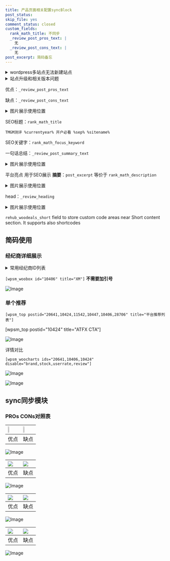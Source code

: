 ```yaml
---
title: 产品页面相关配置syncBlock
post_status: 
skip_file: yes
comment_status: closed
custom_fields:
  rank_math_title: 不同步
  _review_post_pros_text: |
    无
  _review_post_cons_text: |
    无
post_excerpt: 简码备忘
---
```

<details><summary>wordpress多站点无法新建站点</summary>

<li>和报错需要清理cookies一样的原因</li>
<li>wp-config.php里面<code>define( 'SUBDOMAIN_INSTALL', false );//子域名安装</code></li>
<li>新建子站点是用<code>define( 'SUBDOMAIN_INSTALL', true);//子域名安装</code> 完成以后，改成<code>false</code></li>
</details>

<details><summary>站点升级和相关版本问题</summary>

<p>wordpress：5.9.9
woocommerce：7.5.1
出现问题的地方：主题选项里面>><strong>Product layout >>compact style</strong></p>
<p>如何出现没有用过的字段 导致无法保存。先导出配置 然后进行修改，后面再次恢复即可。</p>
<p>出现部分字段无法显示时，需要返回默认布局后，对产品进行保存就好了。</p>
<p></p>
</details>

优点：`_review_post_pros_text`

缺点：`_review_post_cons_text`

<details><summary>图片展示使用位置</summary>

<img src="https://prod-files-secure.s3.us-west-2.amazonaws.com/39ed1227-6d7d-4570-be36-9ccd4a2c4241/f51d3d83-55d4-4bdf-9604-f37ec77ab556/Untitled.png?X-Amz-Algorithm=AWS4-HMAC-SHA256&X-Amz-Content-Sha256=UNSIGNED-PAYLOAD&X-Amz-Credential=ASIAZI2LB4665PZAFLPT%2F20251020%2Fus-west-2%2Fs3%2Faws4_request&X-Amz-Date=20251020T165517Z&X-Amz-Expires=3600&X-Amz-Security-Token=IQoJb3JpZ2luX2VjEEgaCXVzLXdlc3QtMiJIMEYCIQC6sVYykdaTji43sLdqGSLOJNQ0e%2Fl6W%2FKmfHm9CtGP8wIhAJuKDQ6Liwn%2BhUevzXOEK3%2BIA3cgUBr0IGUcq%2BseeYxhKogECPH%2F%2F%2F%2F%2F%2F%2F%2F%2F%2FwEQABoMNjM3NDIzMTgzODA1Igxb3zAGfRfD7VKksRwq3AMe17p623YjHKmAEbt%2BOrl6gNwHbhywkoGjkbGVPtQKBx0%2F1BJzgbL1vBX3RF8hC3mh4rxNvyLuER1KRHjpRV87l0l5z6U8tVIFFTaDrrCruFf0XyaiKfgdhPwTXu2K2w62fo5ypsS5mTElmcqF%2F0oFYRMxAiLwoV%2BQUHvvfgFHDTU%2F8A4gfwvi6CACVnqAf5XMYDS%2FFz9kjqM2DTyNxrMM7zcc5apCXqoGW%2FvCUY%2B4reNtdWJHpe2CjuhNU2Y74NK27VUGomvNxrzKc964IhDUiargbAzSxH5l7NOtkeRP0xN2pUBRl2rvz82JiEgO2Snjmhf4kojajudOatTclttoNs%2F2ogMRitgt%2FvXmXL02B3hXTa6usgGzY%2BZYC3WMMF8VLF7L22QOjJNXeq%2B9twLDNYy3u3zu2pBTxP99Xb2e8mHXAuQ36KvVwySu1eKcCY2ArnccrOBqS%2BO5BT3WCaZoZCibXV1Db5DTr9qo9cSh%2Fezjd7FlqZVUpIkC1su%2BnGLHESCsqy2s0UHWUumm3cq3l3qoKzfkmnjXYJ6nJWhbQOT5V4xzikCKqSQiDu16feCGqh9yRBb06X58XQO7li0fWDmNWBGcmUET7wYorm2wcLYWKcGU1%2Bza7Sn9JTCkttnHBjqkARGqA%2B3lQROS9kcwP%2Fni%2B3AMLT6XOmypeApiYCqecm0y4KKW%2BJGEdP4vqP3fo85ZlZnt6b0jSptZpEpruaGSs6IKxhc0YxKTPUvDfuQYhaISu7UYuf38U%2F9UDUokix3T4uUgGLSuwblHNQpwNathJgc1yosTuS0JMCANnH%2B%2F2K10J2GRhe4kkd5hNYqqU3kqvXADkQ%2F2EvDm3V0YR4aWpzIs7gCc&X-Amz-Signature=175c795bcee1f269710a3728384d3b8e33dab9f58db6d573a943d2f5d88e1685&X-Amz-SignedHeaders=host&x-amz-checksum-mode=ENABLED&x-id=GetObject" alt="Image">
</details>

SEO标题：`rank_math_title`

`TMGM测评 %currentyear% 开户必看 %sep% %sitename%`

SEO关键字：`rank_math_focus_keyword`

一句话总结：`_review_post_summary_text`

<details><summary>图片展示使用位置</summary>

<img src="https://prod-files-secure.s3.us-west-2.amazonaws.com/39ed1227-6d7d-4570-be36-9ccd4a2c4241/4b96a922-296c-4f4e-8630-d1c870cbce01/Untitled.png?X-Amz-Algorithm=AWS4-HMAC-SHA256&X-Amz-Content-Sha256=UNSIGNED-PAYLOAD&X-Amz-Credential=ASIAZI2LB466WE7X2SLV%2F20251020%2Fus-west-2%2Fs3%2Faws4_request&X-Amz-Date=20251020T165517Z&X-Amz-Expires=3600&X-Amz-Security-Token=IQoJb3JpZ2luX2VjEEgaCXVzLXdlc3QtMiJHMEUCIEDqLY%2FLXCqgEq083qcLFwGzY5%2F%2BmodR76zwD3CZ24keAiEAyAiNt6TJHJsF290NRY0cEuvGMsadv8lMdnVU6ebEPZcqiAQI8f%2F%2F%2F%2F%2F%2F%2F%2F%2F%2FARAAGgw2Mzc0MjMxODM4MDUiDDP%2Fck3xl40OrV8IxyrcA%2Bk6i3jZCnZ9ZBTiQXAtsC09NCuOvfB6vS9rvvyKHZKmDo2dXwoEJMUf6FM1Juv%2BCGPsGgjCKOxAQ6gQt0RSJt5PeTTC%2FvOrVYeupeDmpcvMddIyzaO9QMQJYk1cyLh4hFGu1YDX8wHw5zuhh2fmucINAQ5WGITkG8TvI3xUv767G6hBHGuEMXSaAulQJzx8Fqxb3MrkBR3ULTWCv8GnHero0N3vNxdGpqnIrrnf%2BzpbBougAKzEANq2gr5%2FW6lIyjr9VcdKdywofqJpX23pVGBFW%2BCjJBzL2aQWRQWj2yC7J0TNx8ktWrtIDuUHuyqa8we%2BOUHph77BnUDwyZ3QnQEl8pte%2FS1kJMZaPZ%2BUXWc2xNfoZuOwjOltC4etOVKphem9RTtfXT%2Fy7r7lMW0dq9OgwZCMZhMGi6f2WFEYqPBLv9o1WJTOKj7x3xEw1lhDTKy53poz84Xus601BKCZiu%2Fd1TeNqp6L175md2Xp4NDQAVlEVTQ4rYc7j%2FdicOj7ZnhNNzQbd25a5Mu7B9uyDcAtB0HI9MuWtxm0Bg0hdB20rjfYRObk0nLzTocstyvHByySWqQMDjB1PKS9OHKrqll1TEj%2FSzrL%2B9ShDZIoty%2FrcPIumoEEdJGOF3vZMJO32ccGOqUBgxOXgJCIYe8em4BVjhLtmKcEBqivjyNadgNAHYSSLiuZeXtBeKJUfin3YBZ2uo53rGQXJGBJa8reUBa6xgh0MlRVhYzmUmZ70IMGtFwOQBJFOptE3SeeBuQmU67QaMtzeUWtdKWYsbcqM7VHJwfQyeUdkVioB213hzxVTamCtOwkE3bL5B23ouoXqASNQOMzQjXP%2FnQH9FcyxRMICH0oQbEh54sj&X-Amz-Signature=4f91d234ae5500a082bc731502e8d71b66dd1485c8a1ad2d352e6fdc367fd82e&X-Amz-SignedHeaders=host&x-amz-checksum-mode=ENABLED&x-id=GetObject" alt="Image">
</details>

平台亮点 用于SEO展示 **摘要**：`post_excerpt`  等价于 `rank_math_description`

<details><summary>图片展示使用位置</summary>

<img src="https://prod-files-secure.s3.us-west-2.amazonaws.com/39ed1227-6d7d-4570-be36-9ccd4a2c4241/1ee11f63-b60a-4dfe-a7a7-d58ff23b5d88/Untitled.png?X-Amz-Algorithm=AWS4-HMAC-SHA256&X-Amz-Content-Sha256=UNSIGNED-PAYLOAD&X-Amz-Credential=ASIAZI2LB466ZJ635CXZ%2F20251020%2Fus-west-2%2Fs3%2Faws4_request&X-Amz-Date=20251020T165518Z&X-Amz-Expires=3600&X-Amz-Security-Token=IQoJb3JpZ2luX2VjEEgaCXVzLXdlc3QtMiJHMEUCIQD6cW9lw0p3%2FbfJrZ4sB8dWeZEj4mzikmBPeipLRXKH0AIgbi0AzCtmEzDR0cHtU%2BlqOGlO%2FvOIzu3hP9V5MF%2FZQUkqiAQI8f%2F%2F%2F%2F%2F%2F%2F%2F%2F%2FARAAGgw2Mzc0MjMxODM4MDUiDFm6ZKw7tO3nlh71MircA7P9UMWo3EWlOvyCptClYtYuDPXFFytc5m7Ui5yKv%2FVE8Cv4sUIgl0zTIMD6hEY7skzPvjnLTJUKv7JljvE0E6Gb6ZdYe9DanG%2F57MZYUeIqkLi4OerBjOLQEhEq3dL4t%2FKIeF7URgtC%2FBHsoB%2By1W6f6KCz8IdnrnXHNOa6sQpUj1gDNPfn1xOE1pGjlARJBMqxuYUMkI8fWQ3V38Bm9IhQE%2FUjFu6wB7kPkhE0uH6VscQiWMOtRyn%2BRAv2bGVnV3PsYQ%2Fo356XI12Knn%2BN0mK4%2BccNx7pHf7UBqs%2FaM4PO0nxVYSHuJGvcV%2F6zbnBm0P8zox12%2FfuCVW6kDdJPKuOXHdCXKGgLChqq%2BOEbQjjJdJJuJGy%2BbQ%2BfAKx2xJvRkE2F51nDUHFqpSKctyHMrTA5GNEJJmjdIcB52Xwga9Jq6ewahSeLzebrRcS9KuAiBLhDXscE5QpIAgIklgqP8AuCKrHIjqgchp3NT8cIlttVeIyF%2BntzDaEJwmwsaZeW9dQ%2Bgm1XdfSq%2BT5jf6c%2F1dtu3am%2B6L0ow8UL4SSO9bHoZloWAU8wXjR1HIze36qRHFj3JlCeFLfBbrujX0YuOZZlxnX%2FO7GkAMwko3hTaYgxX1%2ByXqd%2B8onirlJzMNO22ccGOqUBmpFihsUx9%2Fvxw9EtZmJ5mkwlCKj2GE2wuaHNXjaHzOWUtXJui%2BiDgTm6%2FBPDj37uaOJ67pYMTB16mZunSMjE%2F2nluaoHfUtHYzeUuBadOyeNtVZzHmaP10wOxLk4ccu245DT2ZXixiTLW5abpc6l9k7%2Fc5AbFqnQLJnNlzCi9NnOGgZU5elqBtgfUuXI7Sz1xH2SjIW9Y21oep4NzAn%2FTq3xovpD&X-Amz-Signature=74288bd3b9b81d894e21ad593efe03022194b850c8e1965915609a05a8ecafa2&X-Amz-SignedHeaders=host&x-amz-checksum-mode=ENABLED&x-id=GetObject" alt="Image">
<img src="https://prod-files-secure.s3.us-west-2.amazonaws.com/39ed1227-6d7d-4570-be36-9ccd4a2c4241/ad4118b5-78d8-4fbe-801e-3b29b5d99c01/Untitled.png?X-Amz-Algorithm=AWS4-HMAC-SHA256&X-Amz-Content-Sha256=UNSIGNED-PAYLOAD&X-Amz-Credential=ASIAZI2LB466ZJ635CXZ%2F20251020%2Fus-west-2%2Fs3%2Faws4_request&X-Amz-Date=20251020T165518Z&X-Amz-Expires=3600&X-Amz-Security-Token=IQoJb3JpZ2luX2VjEEgaCXVzLXdlc3QtMiJHMEUCIQD6cW9lw0p3%2FbfJrZ4sB8dWeZEj4mzikmBPeipLRXKH0AIgbi0AzCtmEzDR0cHtU%2BlqOGlO%2FvOIzu3hP9V5MF%2FZQUkqiAQI8f%2F%2F%2F%2F%2F%2F%2F%2F%2F%2FARAAGgw2Mzc0MjMxODM4MDUiDFm6ZKw7tO3nlh71MircA7P9UMWo3EWlOvyCptClYtYuDPXFFytc5m7Ui5yKv%2FVE8Cv4sUIgl0zTIMD6hEY7skzPvjnLTJUKv7JljvE0E6Gb6ZdYe9DanG%2F57MZYUeIqkLi4OerBjOLQEhEq3dL4t%2FKIeF7URgtC%2FBHsoB%2By1W6f6KCz8IdnrnXHNOa6sQpUj1gDNPfn1xOE1pGjlARJBMqxuYUMkI8fWQ3V38Bm9IhQE%2FUjFu6wB7kPkhE0uH6VscQiWMOtRyn%2BRAv2bGVnV3PsYQ%2Fo356XI12Knn%2BN0mK4%2BccNx7pHf7UBqs%2FaM4PO0nxVYSHuJGvcV%2F6zbnBm0P8zox12%2FfuCVW6kDdJPKuOXHdCXKGgLChqq%2BOEbQjjJdJJuJGy%2BbQ%2BfAKx2xJvRkE2F51nDUHFqpSKctyHMrTA5GNEJJmjdIcB52Xwga9Jq6ewahSeLzebrRcS9KuAiBLhDXscE5QpIAgIklgqP8AuCKrHIjqgchp3NT8cIlttVeIyF%2BntzDaEJwmwsaZeW9dQ%2Bgm1XdfSq%2BT5jf6c%2F1dtu3am%2B6L0ow8UL4SSO9bHoZloWAU8wXjR1HIze36qRHFj3JlCeFLfBbrujX0YuOZZlxnX%2FO7GkAMwko3hTaYgxX1%2ByXqd%2B8onirlJzMNO22ccGOqUBmpFihsUx9%2Fvxw9EtZmJ5mkwlCKj2GE2wuaHNXjaHzOWUtXJui%2BiDgTm6%2FBPDj37uaOJ67pYMTB16mZunSMjE%2F2nluaoHfUtHYzeUuBadOyeNtVZzHmaP10wOxLk4ccu245DT2ZXixiTLW5abpc6l9k7%2Fc5AbFqnQLJnNlzCi9NnOGgZU5elqBtgfUuXI7Sz1xH2SjIW9Y21oep4NzAn%2FTq3xovpD&X-Amz-Signature=0664a3c5780d4424720f445b80a5e99f5760bfc0d708ef98b14b58caba65c691&X-Amz-SignedHeaders=host&x-amz-checksum-mode=ENABLED&x-id=GetObject" alt="Image">
<img src="https://prod-files-secure.s3.us-west-2.amazonaws.com/39ed1227-6d7d-4570-be36-9ccd4a2c4241/a38cf7c9-a79c-4b64-9e94-13589fe0758b/Untitled.png?X-Amz-Algorithm=AWS4-HMAC-SHA256&X-Amz-Content-Sha256=UNSIGNED-PAYLOAD&X-Amz-Credential=ASIAZI2LB466ZJ635CXZ%2F20251020%2Fus-west-2%2Fs3%2Faws4_request&X-Amz-Date=20251020T165518Z&X-Amz-Expires=3600&X-Amz-Security-Token=IQoJb3JpZ2luX2VjEEgaCXVzLXdlc3QtMiJHMEUCIQD6cW9lw0p3%2FbfJrZ4sB8dWeZEj4mzikmBPeipLRXKH0AIgbi0AzCtmEzDR0cHtU%2BlqOGlO%2FvOIzu3hP9V5MF%2FZQUkqiAQI8f%2F%2F%2F%2F%2F%2F%2F%2F%2F%2FARAAGgw2Mzc0MjMxODM4MDUiDFm6ZKw7tO3nlh71MircA7P9UMWo3EWlOvyCptClYtYuDPXFFytc5m7Ui5yKv%2FVE8Cv4sUIgl0zTIMD6hEY7skzPvjnLTJUKv7JljvE0E6Gb6ZdYe9DanG%2F57MZYUeIqkLi4OerBjOLQEhEq3dL4t%2FKIeF7URgtC%2FBHsoB%2By1W6f6KCz8IdnrnXHNOa6sQpUj1gDNPfn1xOE1pGjlARJBMqxuYUMkI8fWQ3V38Bm9IhQE%2FUjFu6wB7kPkhE0uH6VscQiWMOtRyn%2BRAv2bGVnV3PsYQ%2Fo356XI12Knn%2BN0mK4%2BccNx7pHf7UBqs%2FaM4PO0nxVYSHuJGvcV%2F6zbnBm0P8zox12%2FfuCVW6kDdJPKuOXHdCXKGgLChqq%2BOEbQjjJdJJuJGy%2BbQ%2BfAKx2xJvRkE2F51nDUHFqpSKctyHMrTA5GNEJJmjdIcB52Xwga9Jq6ewahSeLzebrRcS9KuAiBLhDXscE5QpIAgIklgqP8AuCKrHIjqgchp3NT8cIlttVeIyF%2BntzDaEJwmwsaZeW9dQ%2Bgm1XdfSq%2BT5jf6c%2F1dtu3am%2B6L0ow8UL4SSO9bHoZloWAU8wXjR1HIze36qRHFj3JlCeFLfBbrujX0YuOZZlxnX%2FO7GkAMwko3hTaYgxX1%2ByXqd%2B8onirlJzMNO22ccGOqUBmpFihsUx9%2Fvxw9EtZmJ5mkwlCKj2GE2wuaHNXjaHzOWUtXJui%2BiDgTm6%2FBPDj37uaOJ67pYMTB16mZunSMjE%2F2nluaoHfUtHYzeUuBadOyeNtVZzHmaP10wOxLk4ccu245DT2ZXixiTLW5abpc6l9k7%2Fc5AbFqnQLJnNlzCi9NnOGgZU5elqBtgfUuXI7Sz1xH2SjIW9Y21oep4NzAn%2FTq3xovpD&X-Amz-Signature=72420cf1bca332f32944af36c50ee7be730d9fd371d6d80270a8523f42bee188&X-Amz-SignedHeaders=host&x-amz-checksum-mode=ENABLED&x-id=GetObject" alt="Image">
<img src="https://prod-files-secure.s3.us-west-2.amazonaws.com/39ed1227-6d7d-4570-be36-9ccd4a2c4241/7da6fc1e-d2ac-42ae-8c75-cb5749aa18f6/Untitled.png?X-Amz-Algorithm=AWS4-HMAC-SHA256&X-Amz-Content-Sha256=UNSIGNED-PAYLOAD&X-Amz-Credential=ASIAZI2LB466ZJ635CXZ%2F20251020%2Fus-west-2%2Fs3%2Faws4_request&X-Amz-Date=20251020T165518Z&X-Amz-Expires=3600&X-Amz-Security-Token=IQoJb3JpZ2luX2VjEEgaCXVzLXdlc3QtMiJHMEUCIQD6cW9lw0p3%2FbfJrZ4sB8dWeZEj4mzikmBPeipLRXKH0AIgbi0AzCtmEzDR0cHtU%2BlqOGlO%2FvOIzu3hP9V5MF%2FZQUkqiAQI8f%2F%2F%2F%2F%2F%2F%2F%2F%2F%2FARAAGgw2Mzc0MjMxODM4MDUiDFm6ZKw7tO3nlh71MircA7P9UMWo3EWlOvyCptClYtYuDPXFFytc5m7Ui5yKv%2FVE8Cv4sUIgl0zTIMD6hEY7skzPvjnLTJUKv7JljvE0E6Gb6ZdYe9DanG%2F57MZYUeIqkLi4OerBjOLQEhEq3dL4t%2FKIeF7URgtC%2FBHsoB%2By1W6f6KCz8IdnrnXHNOa6sQpUj1gDNPfn1xOE1pGjlARJBMqxuYUMkI8fWQ3V38Bm9IhQE%2FUjFu6wB7kPkhE0uH6VscQiWMOtRyn%2BRAv2bGVnV3PsYQ%2Fo356XI12Knn%2BN0mK4%2BccNx7pHf7UBqs%2FaM4PO0nxVYSHuJGvcV%2F6zbnBm0P8zox12%2FfuCVW6kDdJPKuOXHdCXKGgLChqq%2BOEbQjjJdJJuJGy%2BbQ%2BfAKx2xJvRkE2F51nDUHFqpSKctyHMrTA5GNEJJmjdIcB52Xwga9Jq6ewahSeLzebrRcS9KuAiBLhDXscE5QpIAgIklgqP8AuCKrHIjqgchp3NT8cIlttVeIyF%2BntzDaEJwmwsaZeW9dQ%2Bgm1XdfSq%2BT5jf6c%2F1dtu3am%2B6L0ow8UL4SSO9bHoZloWAU8wXjR1HIze36qRHFj3JlCeFLfBbrujX0YuOZZlxnX%2FO7GkAMwko3hTaYgxX1%2ByXqd%2B8onirlJzMNO22ccGOqUBmpFihsUx9%2Fvxw9EtZmJ5mkwlCKj2GE2wuaHNXjaHzOWUtXJui%2BiDgTm6%2FBPDj37uaOJ67pYMTB16mZunSMjE%2F2nluaoHfUtHYzeUuBadOyeNtVZzHmaP10wOxLk4ccu245DT2ZXixiTLW5abpc6l9k7%2Fc5AbFqnQLJnNlzCi9NnOGgZU5elqBtgfUuXI7Sz1xH2SjIW9Y21oep4NzAn%2FTq3xovpD&X-Amz-Signature=46543dd76e7325b83fa76d071ff540e371c71ca6b75be68826d23fe4b6337ccb&X-Amz-SignedHeaders=host&x-amz-checksum-mode=ENABLED&x-id=GetObject" alt="Image">
<img src="https://prod-files-secure.s3.us-west-2.amazonaws.com/39ed1227-6d7d-4570-be36-9ccd4a2c4241/7e97f40a-eaee-47f5-b2f9-475f96808fa7/Untitled.png?X-Amz-Algorithm=AWS4-HMAC-SHA256&X-Amz-Content-Sha256=UNSIGNED-PAYLOAD&X-Amz-Credential=ASIAZI2LB466ZJ635CXZ%2F20251020%2Fus-west-2%2Fs3%2Faws4_request&X-Amz-Date=20251020T165518Z&X-Amz-Expires=3600&X-Amz-Security-Token=IQoJb3JpZ2luX2VjEEgaCXVzLXdlc3QtMiJHMEUCIQD6cW9lw0p3%2FbfJrZ4sB8dWeZEj4mzikmBPeipLRXKH0AIgbi0AzCtmEzDR0cHtU%2BlqOGlO%2FvOIzu3hP9V5MF%2FZQUkqiAQI8f%2F%2F%2F%2F%2F%2F%2F%2F%2F%2FARAAGgw2Mzc0MjMxODM4MDUiDFm6ZKw7tO3nlh71MircA7P9UMWo3EWlOvyCptClYtYuDPXFFytc5m7Ui5yKv%2FVE8Cv4sUIgl0zTIMD6hEY7skzPvjnLTJUKv7JljvE0E6Gb6ZdYe9DanG%2F57MZYUeIqkLi4OerBjOLQEhEq3dL4t%2FKIeF7URgtC%2FBHsoB%2By1W6f6KCz8IdnrnXHNOa6sQpUj1gDNPfn1xOE1pGjlARJBMqxuYUMkI8fWQ3V38Bm9IhQE%2FUjFu6wB7kPkhE0uH6VscQiWMOtRyn%2BRAv2bGVnV3PsYQ%2Fo356XI12Knn%2BN0mK4%2BccNx7pHf7UBqs%2FaM4PO0nxVYSHuJGvcV%2F6zbnBm0P8zox12%2FfuCVW6kDdJPKuOXHdCXKGgLChqq%2BOEbQjjJdJJuJGy%2BbQ%2BfAKx2xJvRkE2F51nDUHFqpSKctyHMrTA5GNEJJmjdIcB52Xwga9Jq6ewahSeLzebrRcS9KuAiBLhDXscE5QpIAgIklgqP8AuCKrHIjqgchp3NT8cIlttVeIyF%2BntzDaEJwmwsaZeW9dQ%2Bgm1XdfSq%2BT5jf6c%2F1dtu3am%2B6L0ow8UL4SSO9bHoZloWAU8wXjR1HIze36qRHFj3JlCeFLfBbrujX0YuOZZlxnX%2FO7GkAMwko3hTaYgxX1%2ByXqd%2B8onirlJzMNO22ccGOqUBmpFihsUx9%2Fvxw9EtZmJ5mkwlCKj2GE2wuaHNXjaHzOWUtXJui%2BiDgTm6%2FBPDj37uaOJ67pYMTB16mZunSMjE%2F2nluaoHfUtHYzeUuBadOyeNtVZzHmaP10wOxLk4ccu245DT2ZXixiTLW5abpc6l9k7%2Fc5AbFqnQLJnNlzCi9NnOGgZU5elqBtgfUuXI7Sz1xH2SjIW9Y21oep4NzAn%2FTq3xovpD&X-Amz-Signature=711334112b0485d6460d558fb88029dcdeb7140cc41937caa604d77fdc59b01c&X-Amz-SignedHeaders=host&x-amz-checksum-mode=ENABLED&x-id=GetObject" alt="Image">
</details>

head：`_review_heading`

<details><summary>图片展示使用位置</summary>

<img src="https://prod-files-secure.s3.us-west-2.amazonaws.com/39ed1227-6d7d-4570-be36-9ccd4a2c4241/3a4650ad-9887-415c-889a-edd51fa54f27/Untitled.png?X-Amz-Algorithm=AWS4-HMAC-SHA256&X-Amz-Content-Sha256=UNSIGNED-PAYLOAD&X-Amz-Credential=ASIAZI2LB466VIDCMQOQ%2F20251020%2Fus-west-2%2Fs3%2Faws4_request&X-Amz-Date=20251020T165518Z&X-Amz-Expires=3600&X-Amz-Security-Token=IQoJb3JpZ2luX2VjEEgaCXVzLXdlc3QtMiJHMEUCIQCgeIgcWLWx2gOkUWf7dw3DIb67w8yqffChniUq2Qsx6gIgEb6fzoT4EGrd2pxKKaoWPOuURu%2FqQLBzZaNk08%2BATo0qiAQI8f%2F%2F%2F%2F%2F%2F%2F%2F%2F%2FARAAGgw2Mzc0MjMxODM4MDUiDBPg63sxgj0WtKd2UyrcA9N8VtRRyw6%2B5F94deC8LD2StiWpHobsyEvwhZ6f59cDuHNmxyo9jyWls0XIorctL%2Fiwm1PrWA3VbCFXC9Z5YS96cAyecjQfsPiq5KuK7Bv7GxqHn4Rq2gwF%2BpnT7yMpBcqDI2%2BU2aD6aWV7GZL3GrkJXOv1hLdW4Z8Qs4s7dnwnVcFu2Sl6UaSmGAXmrthUvYbuLzNjdxIRUi2JbQf2aGS4PFmG1UkaexFCFX7sQjXcDOL%2Fc5Cv7wdffQ1%2FcQto0JCaj%2FyWpW%2BWV3zCsxmQfSj8Du5r6gqet5OHJx2MyLjariBXoUHsprTPDs535R%2B%2B8cqAs9fbWhFZugd%2B8WBjKZ%2FSUV6svm65XRH%2Bf5QQ%2BEpYBTJ8Z1aAQs%2B96kEKrKfvnOIOBUNs9%2FKkSj6AZHN9Sppc%2BynCSouWbyoxVrg2%2BsdrqjBRoZwV33N15RbZp5hKagO%2Bd5HeRHWugeHI7Ygpm4uoAgO37iVBT4pkl%2F6REU%2FOp9UM%2BR%2Fi0v9L3e%2FCMNLfNkJmBnGx6WKx7jyFccnQ%2FtouuS918ZKFqCeifdSYs4VYLTnP4tS4ShuIoSXerp9RXnIiGVGveUpqIwc%2BKE5muleoyyPxcdai51k7BoPp11jbSdPQO5mJSYSH4RA9ML622ccGOqUBh3hJZat9sn6XhDdefm93YRqoGsVH18LVNuHy7XKg3VMsecDesmDrzlggo3OwbUhj8793tCIBKxNgg0DoyB%2Fexymr9v9KUsGEL677VXKiw0RK8Fd%2B6qWuMH9WCPxIwKUA6KA9tdRwFO2IkJnSGyn74lZoTFy3xfroqmEt7ldD1DzhYqsh9tRrQapM8QlVU7ew%2BAKnddoTAbaQoNXsK%2BlR1Kebozfp&X-Amz-Signature=e9baa9ef3e33e8e5975c14b759096edfdc472f22cd392faca54bc5658074c4a7&X-Amz-SignedHeaders=host&x-amz-checksum-mode=ENABLED&x-id=GetObject" alt="Image">
</details>

`rehub_woodeals_short`	field to store custom code areas near Short content section. It supports also shortcodes



## 简码使用

### 经纪商详细展示

<details><summary>常用经纪商ID列表</summary>

<pre><code class="php">嘉盛 ===> 20641  [wpsm_woobox id="20641" title="嘉盛"]
易信easymarkets ===> 11542  [wpsm_woobox id="11542" title="易信easymarkets"]
ATFX外汇 ===> 10424  [wpsm_woobox id="10424" title="ATFX"]
XM ===> 10406  [wpsm_woobox id="10406" title="XM"]
TMGM ===> 29622  [wpsm_woobox id="29622" title="TMGM"]
HYCM ===> 10447  [wpsm_woobox id="10447" title="HYCM"]
fpmarkets澳福外汇 ===> 20639  [wpsm_woobox id="20639" title="fpmarkets澳福外汇"]</code></pre>
</details>

`[wpsm_woobox id="10406" title="XM"]` **不需要加引号**

![Image](https://prod-files-secure.s3.us-west-2.amazonaws.com/39ed1227-6d7d-4570-be36-9ccd4a2c4241/4f898f9d-0fa7-4e43-acd3-ac6bc7be575a/Untitled.png?X-Amz-Algorithm=AWS4-HMAC-SHA256&X-Amz-Content-Sha256=UNSIGNED-PAYLOAD&X-Amz-Credential=ASIAZI2LB466T47MAHVC%2F20251020%2Fus-west-2%2Fs3%2Faws4_request&X-Amz-Date=20251020T165515Z&X-Amz-Expires=3600&X-Amz-Security-Token=IQoJb3JpZ2luX2VjEEgaCXVzLXdlc3QtMiJIMEYCIQCoCxQUfbwanhE%2BS1rjH4e0B35aJDy7a9B4O3dG0N5IZgIhAOe5LALtJxQglO0YK3glMKxMddXfdZccaOIzz9%2F1GiskKogECPH%2F%2F%2F%2F%2F%2F%2F%2F%2F%2FwEQABoMNjM3NDIzMTgzODA1IgwH80E%2BpCbSaNsiuTkq3AMXmOy0rxRRnZPJWKg2BmUmUCN9PymA7PaHVZMD5tadY1sT3c8Ukmsh1jnGj3lihMqq%2BR1uEmL7WpmHJIgXCN2mrFPIjy9aiGM1IBFwhdx3VemqTZyWzA7iWBxk8mvWZ143sGXlUhXBb7sM73%2FPh8t85vpQm%2BEtYYVAeTgfjbgVr%2FdKWj1nivS27%2BjXaZL4lrizbp25rtHla8KroacmdkgTFwL24VSPqoI6WpoDXmMyQHWcDtv9WFbEPb8I8%2BCkWhWQycZYVJmx08q6saE8pLk%2Bv%2FlrPsE7sXKTfQovIBzNNeMNNbL5K76roWDQAs8p%2Fq6JmLM7dsMvzjiqYDuXxauCiT60Uve6oacRac7qA0n3WCmKSQn3h9SSndvjcUfqk6hqYunv0exO24yO1OaqvL4cw9%2BFG%2BqoFrNgRQzOT6B8laM6LZf0gyXk0Y0Ofjh1hYwlnFVzB%2F3H7HPkAbOU7arkLsOXjM3k8tJ7V3sf2qBCiXkY5Xam0zy4oueCu1FTWHf%2FG62eMKkl%2F42TzgOadydIqZntgiQ3eJt%2BmcmjRyC%2BGOoureBToOxuMTV6Ebec73ObS7OnqJM%2BldhzJxpvfnM2MoSqc5q8YQvRsbfJBTXzgiOu7aJonymYLVoCYTCat9nHBjqkAXC1zzrqphO2TcskY7%2FVACTwINIEGdpwwzK3B4WxQXtuUzKKq7LfpUhIaF5hzAm0aD6IeDq1Jo2dzxDVKZMiWS1V2%2BNunXa8a%2Fm1euUYjfiDcntrUpyadAnOOZe%2FwriJyX4Yn8NPc7eR0Motf8jyIKgnd7qI8WRNxtOdEwbCLBeOEp8%2Fjydu%2Bll2vtNh6TLKsAPKT8OhLamcGTyQOyb1C2alhgBd&X-Amz-Signature=5da78f8b78f3e1a154d8c13075e520e0689cc11a442092d920bfa11ed4762019&X-Amz-SignedHeaders=host&x-amz-checksum-mode=ENABLED&x-id=GetObject)

### 单个推荐
`[wpsm_top postid="20641,10424,11542,10447,10406,28706" title="平台推荐列表"]`

[wpsm_top postid="10424" title="ATFX CTA"]

![Image](https://prod-files-secure.s3.us-west-2.amazonaws.com/39ed1227-6d7d-4570-be36-9ccd4a2c4241/5ac620dc-51a8-48b6-b55d-91f47299193c/Untitled.png?X-Amz-Algorithm=AWS4-HMAC-SHA256&X-Amz-Content-Sha256=UNSIGNED-PAYLOAD&X-Amz-Credential=ASIAZI2LB466T47MAHVC%2F20251020%2Fus-west-2%2Fs3%2Faws4_request&X-Amz-Date=20251020T165515Z&X-Amz-Expires=3600&X-Amz-Security-Token=IQoJb3JpZ2luX2VjEEgaCXVzLXdlc3QtMiJIMEYCIQCoCxQUfbwanhE%2BS1rjH4e0B35aJDy7a9B4O3dG0N5IZgIhAOe5LALtJxQglO0YK3glMKxMddXfdZccaOIzz9%2F1GiskKogECPH%2F%2F%2F%2F%2F%2F%2F%2F%2F%2FwEQABoMNjM3NDIzMTgzODA1IgwH80E%2BpCbSaNsiuTkq3AMXmOy0rxRRnZPJWKg2BmUmUCN9PymA7PaHVZMD5tadY1sT3c8Ukmsh1jnGj3lihMqq%2BR1uEmL7WpmHJIgXCN2mrFPIjy9aiGM1IBFwhdx3VemqTZyWzA7iWBxk8mvWZ143sGXlUhXBb7sM73%2FPh8t85vpQm%2BEtYYVAeTgfjbgVr%2FdKWj1nivS27%2BjXaZL4lrizbp25rtHla8KroacmdkgTFwL24VSPqoI6WpoDXmMyQHWcDtv9WFbEPb8I8%2BCkWhWQycZYVJmx08q6saE8pLk%2Bv%2FlrPsE7sXKTfQovIBzNNeMNNbL5K76roWDQAs8p%2Fq6JmLM7dsMvzjiqYDuXxauCiT60Uve6oacRac7qA0n3WCmKSQn3h9SSndvjcUfqk6hqYunv0exO24yO1OaqvL4cw9%2BFG%2BqoFrNgRQzOT6B8laM6LZf0gyXk0Y0Ofjh1hYwlnFVzB%2F3H7HPkAbOU7arkLsOXjM3k8tJ7V3sf2qBCiXkY5Xam0zy4oueCu1FTWHf%2FG62eMKkl%2F42TzgOadydIqZntgiQ3eJt%2BmcmjRyC%2BGOoureBToOxuMTV6Ebec73ObS7OnqJM%2BldhzJxpvfnM2MoSqc5q8YQvRsbfJBTXzgiOu7aJonymYLVoCYTCat9nHBjqkAXC1zzrqphO2TcskY7%2FVACTwINIEGdpwwzK3B4WxQXtuUzKKq7LfpUhIaF5hzAm0aD6IeDq1Jo2dzxDVKZMiWS1V2%2BNunXa8a%2Fm1euUYjfiDcntrUpyadAnOOZe%2FwriJyX4Yn8NPc7eR0Motf8jyIKgnd7qI8WRNxtOdEwbCLBeOEp8%2Fjydu%2Bll2vtNh6TLKsAPKT8OhLamcGTyQOyb1C2alhgBd&X-Amz-Signature=d5c8699e8c2bc16fa38ca2164ceeaa99e96c5e25f865f31663da1b19e2895dce&X-Amz-SignedHeaders=host&x-amz-checksum-mode=ENABLED&x-id=GetObject)

详情对比

`[wpsm_woocharts ids="20641,10406,10424" disable="brand,stock,userrate,review"]`

![Image](https://prod-files-secure.s3.us-west-2.amazonaws.com/39ed1227-6d7d-4570-be36-9ccd4a2c4241/bf3ba45f-b9f3-4295-8aef-b4a495fd25f4/Untitled.png?X-Amz-Algorithm=AWS4-HMAC-SHA256&X-Amz-Content-Sha256=UNSIGNED-PAYLOAD&X-Amz-Credential=ASIAZI2LB466T47MAHVC%2F20251020%2Fus-west-2%2Fs3%2Faws4_request&X-Amz-Date=20251020T165515Z&X-Amz-Expires=3600&X-Amz-Security-Token=IQoJb3JpZ2luX2VjEEgaCXVzLXdlc3QtMiJIMEYCIQCoCxQUfbwanhE%2BS1rjH4e0B35aJDy7a9B4O3dG0N5IZgIhAOe5LALtJxQglO0YK3glMKxMddXfdZccaOIzz9%2F1GiskKogECPH%2F%2F%2F%2F%2F%2F%2F%2F%2F%2FwEQABoMNjM3NDIzMTgzODA1IgwH80E%2BpCbSaNsiuTkq3AMXmOy0rxRRnZPJWKg2BmUmUCN9PymA7PaHVZMD5tadY1sT3c8Ukmsh1jnGj3lihMqq%2BR1uEmL7WpmHJIgXCN2mrFPIjy9aiGM1IBFwhdx3VemqTZyWzA7iWBxk8mvWZ143sGXlUhXBb7sM73%2FPh8t85vpQm%2BEtYYVAeTgfjbgVr%2FdKWj1nivS27%2BjXaZL4lrizbp25rtHla8KroacmdkgTFwL24VSPqoI6WpoDXmMyQHWcDtv9WFbEPb8I8%2BCkWhWQycZYVJmx08q6saE8pLk%2Bv%2FlrPsE7sXKTfQovIBzNNeMNNbL5K76roWDQAs8p%2Fq6JmLM7dsMvzjiqYDuXxauCiT60Uve6oacRac7qA0n3WCmKSQn3h9SSndvjcUfqk6hqYunv0exO24yO1OaqvL4cw9%2BFG%2BqoFrNgRQzOT6B8laM6LZf0gyXk0Y0Ofjh1hYwlnFVzB%2F3H7HPkAbOU7arkLsOXjM3k8tJ7V3sf2qBCiXkY5Xam0zy4oueCu1FTWHf%2FG62eMKkl%2F42TzgOadydIqZntgiQ3eJt%2BmcmjRyC%2BGOoureBToOxuMTV6Ebec73ObS7OnqJM%2BldhzJxpvfnM2MoSqc5q8YQvRsbfJBTXzgiOu7aJonymYLVoCYTCat9nHBjqkAXC1zzrqphO2TcskY7%2FVACTwINIEGdpwwzK3B4WxQXtuUzKKq7LfpUhIaF5hzAm0aD6IeDq1Jo2dzxDVKZMiWS1V2%2BNunXa8a%2Fm1euUYjfiDcntrUpyadAnOOZe%2FwriJyX4Yn8NPc7eR0Motf8jyIKgnd7qI8WRNxtOdEwbCLBeOEp8%2Fjydu%2Bll2vtNh6TLKsAPKT8OhLamcGTyQOyb1C2alhgBd&X-Amz-Signature=1e9daf63db158376c36b51524b59f4fe4d8d253c5e620836beaaf90774f6df87&X-Amz-SignedHeaders=host&x-amz-checksum-mode=ENABLED&x-id=GetObject)

![Image](https://prod-files-secure.s3.us-west-2.amazonaws.com/39ed1227-6d7d-4570-be36-9ccd4a2c4241/30bc56ef-f383-4b48-9768-2ebc9e436ec0/Untitled.png?X-Amz-Algorithm=AWS4-HMAC-SHA256&X-Amz-Content-Sha256=UNSIGNED-PAYLOAD&X-Amz-Credential=ASIAZI2LB466T47MAHVC%2F20251020%2Fus-west-2%2Fs3%2Faws4_request&X-Amz-Date=20251020T165515Z&X-Amz-Expires=3600&X-Amz-Security-Token=IQoJb3JpZ2luX2VjEEgaCXVzLXdlc3QtMiJIMEYCIQCoCxQUfbwanhE%2BS1rjH4e0B35aJDy7a9B4O3dG0N5IZgIhAOe5LALtJxQglO0YK3glMKxMddXfdZccaOIzz9%2F1GiskKogECPH%2F%2F%2F%2F%2F%2F%2F%2F%2F%2FwEQABoMNjM3NDIzMTgzODA1IgwH80E%2BpCbSaNsiuTkq3AMXmOy0rxRRnZPJWKg2BmUmUCN9PymA7PaHVZMD5tadY1sT3c8Ukmsh1jnGj3lihMqq%2BR1uEmL7WpmHJIgXCN2mrFPIjy9aiGM1IBFwhdx3VemqTZyWzA7iWBxk8mvWZ143sGXlUhXBb7sM73%2FPh8t85vpQm%2BEtYYVAeTgfjbgVr%2FdKWj1nivS27%2BjXaZL4lrizbp25rtHla8KroacmdkgTFwL24VSPqoI6WpoDXmMyQHWcDtv9WFbEPb8I8%2BCkWhWQycZYVJmx08q6saE8pLk%2Bv%2FlrPsE7sXKTfQovIBzNNeMNNbL5K76roWDQAs8p%2Fq6JmLM7dsMvzjiqYDuXxauCiT60Uve6oacRac7qA0n3WCmKSQn3h9SSndvjcUfqk6hqYunv0exO24yO1OaqvL4cw9%2BFG%2BqoFrNgRQzOT6B8laM6LZf0gyXk0Y0Ofjh1hYwlnFVzB%2F3H7HPkAbOU7arkLsOXjM3k8tJ7V3sf2qBCiXkY5Xam0zy4oueCu1FTWHf%2FG62eMKkl%2F42TzgOadydIqZntgiQ3eJt%2BmcmjRyC%2BGOoureBToOxuMTV6Ebec73ObS7OnqJM%2BldhzJxpvfnM2MoSqc5q8YQvRsbfJBTXzgiOu7aJonymYLVoCYTCat9nHBjqkAXC1zzrqphO2TcskY7%2FVACTwINIEGdpwwzK3B4WxQXtuUzKKq7LfpUhIaF5hzAm0aD6IeDq1Jo2dzxDVKZMiWS1V2%2BNunXa8a%2Fm1euUYjfiDcntrUpyadAnOOZe%2FwriJyX4Yn8NPc7eR0Motf8jyIKgnd7qI8WRNxtOdEwbCLBeOEp8%2Fjydu%2Bll2vtNh6TLKsAPKT8OhLamcGTyQOyb1C2alhgBd&X-Amz-Signature=0708f05c7b2e7864d297f6306fd618a868443e0810ed3ea1502cacafac943393&X-Amz-SignedHeaders=host&x-amz-checksum-mode=ENABLED&x-id=GetObject)

## sync同步模块

### PROs CONs对照表

| <img src="https://cdn.ifttt.fun/gh/jarlin8/OSS@main/icons/customize/pros.svg" height="auto" width="37.3%"> | <img src="https://cdn.ifttt.fun/gh/jarlin8/OSS@main/icons/customize/cons.svg" height="auto" width="28.8%"> |
| :--- | :--- |
| 优点 | 缺点 |

![Image](https://prod-files-secure.s3.us-west-2.amazonaws.com/39ed1227-6d7d-4570-be36-9ccd4a2c4241/8742b755-dfb5-4004-9a5f-d6e561664bd8/Untitled.png?X-Amz-Algorithm=AWS4-HMAC-SHA256&X-Amz-Content-Sha256=UNSIGNED-PAYLOAD&X-Amz-Credential=ASIAZI2LB466T47MAHVC%2F20251020%2Fus-west-2%2Fs3%2Faws4_request&X-Amz-Date=20251020T165515Z&X-Amz-Expires=3600&X-Amz-Security-Token=IQoJb3JpZ2luX2VjEEgaCXVzLXdlc3QtMiJIMEYCIQCoCxQUfbwanhE%2BS1rjH4e0B35aJDy7a9B4O3dG0N5IZgIhAOe5LALtJxQglO0YK3glMKxMddXfdZccaOIzz9%2F1GiskKogECPH%2F%2F%2F%2F%2F%2F%2F%2F%2F%2FwEQABoMNjM3NDIzMTgzODA1IgwH80E%2BpCbSaNsiuTkq3AMXmOy0rxRRnZPJWKg2BmUmUCN9PymA7PaHVZMD5tadY1sT3c8Ukmsh1jnGj3lihMqq%2BR1uEmL7WpmHJIgXCN2mrFPIjy9aiGM1IBFwhdx3VemqTZyWzA7iWBxk8mvWZ143sGXlUhXBb7sM73%2FPh8t85vpQm%2BEtYYVAeTgfjbgVr%2FdKWj1nivS27%2BjXaZL4lrizbp25rtHla8KroacmdkgTFwL24VSPqoI6WpoDXmMyQHWcDtv9WFbEPb8I8%2BCkWhWQycZYVJmx08q6saE8pLk%2Bv%2FlrPsE7sXKTfQovIBzNNeMNNbL5K76roWDQAs8p%2Fq6JmLM7dsMvzjiqYDuXxauCiT60Uve6oacRac7qA0n3WCmKSQn3h9SSndvjcUfqk6hqYunv0exO24yO1OaqvL4cw9%2BFG%2BqoFrNgRQzOT6B8laM6LZf0gyXk0Y0Ofjh1hYwlnFVzB%2F3H7HPkAbOU7arkLsOXjM3k8tJ7V3sf2qBCiXkY5Xam0zy4oueCu1FTWHf%2FG62eMKkl%2F42TzgOadydIqZntgiQ3eJt%2BmcmjRyC%2BGOoureBToOxuMTV6Ebec73ObS7OnqJM%2BldhzJxpvfnM2MoSqc5q8YQvRsbfJBTXzgiOu7aJonymYLVoCYTCat9nHBjqkAXC1zzrqphO2TcskY7%2FVACTwINIEGdpwwzK3B4WxQXtuUzKKq7LfpUhIaF5hzAm0aD6IeDq1Jo2dzxDVKZMiWS1V2%2BNunXa8a%2Fm1euUYjfiDcntrUpyadAnOOZe%2FwriJyX4Yn8NPc7eR0Motf8jyIKgnd7qI8WRNxtOdEwbCLBeOEp8%2Fjydu%2Bll2vtNh6TLKsAPKT8OhLamcGTyQOyb1C2alhgBd&X-Amz-Signature=377c8c37b43627b781cb90702f1067310fe673cb2af7d2db4d57c50a15582360&X-Amz-SignedHeaders=host&x-amz-checksum-mode=ENABLED&x-id=GetObject)

| <img src="https://cdn.ifttt.fun/gh/jarlin8/OSS@main/icons/customize/pros1.svg" height="auto"> | <img src="https://cdn.ifttt.fun/gh/jarlin8/OSS@main/icons/customize/cons1.svg" height="auto"> |
| :--- | :--- |
| 优点 | 缺点 |

![Image](https://prod-files-secure.s3.us-west-2.amazonaws.com/39ed1227-6d7d-4570-be36-9ccd4a2c4241/806358f8-c9c4-4e17-bb35-c6c76a5397a5/Untitled.png?X-Amz-Algorithm=AWS4-HMAC-SHA256&X-Amz-Content-Sha256=UNSIGNED-PAYLOAD&X-Amz-Credential=ASIAZI2LB466T47MAHVC%2F20251020%2Fus-west-2%2Fs3%2Faws4_request&X-Amz-Date=20251020T165515Z&X-Amz-Expires=3600&X-Amz-Security-Token=IQoJb3JpZ2luX2VjEEgaCXVzLXdlc3QtMiJIMEYCIQCoCxQUfbwanhE%2BS1rjH4e0B35aJDy7a9B4O3dG0N5IZgIhAOe5LALtJxQglO0YK3glMKxMddXfdZccaOIzz9%2F1GiskKogECPH%2F%2F%2F%2F%2F%2F%2F%2F%2F%2FwEQABoMNjM3NDIzMTgzODA1IgwH80E%2BpCbSaNsiuTkq3AMXmOy0rxRRnZPJWKg2BmUmUCN9PymA7PaHVZMD5tadY1sT3c8Ukmsh1jnGj3lihMqq%2BR1uEmL7WpmHJIgXCN2mrFPIjy9aiGM1IBFwhdx3VemqTZyWzA7iWBxk8mvWZ143sGXlUhXBb7sM73%2FPh8t85vpQm%2BEtYYVAeTgfjbgVr%2FdKWj1nivS27%2BjXaZL4lrizbp25rtHla8KroacmdkgTFwL24VSPqoI6WpoDXmMyQHWcDtv9WFbEPb8I8%2BCkWhWQycZYVJmx08q6saE8pLk%2Bv%2FlrPsE7sXKTfQovIBzNNeMNNbL5K76roWDQAs8p%2Fq6JmLM7dsMvzjiqYDuXxauCiT60Uve6oacRac7qA0n3WCmKSQn3h9SSndvjcUfqk6hqYunv0exO24yO1OaqvL4cw9%2BFG%2BqoFrNgRQzOT6B8laM6LZf0gyXk0Y0Ofjh1hYwlnFVzB%2F3H7HPkAbOU7arkLsOXjM3k8tJ7V3sf2qBCiXkY5Xam0zy4oueCu1FTWHf%2FG62eMKkl%2F42TzgOadydIqZntgiQ3eJt%2BmcmjRyC%2BGOoureBToOxuMTV6Ebec73ObS7OnqJM%2BldhzJxpvfnM2MoSqc5q8YQvRsbfJBTXzgiOu7aJonymYLVoCYTCat9nHBjqkAXC1zzrqphO2TcskY7%2FVACTwINIEGdpwwzK3B4WxQXtuUzKKq7LfpUhIaF5hzAm0aD6IeDq1Jo2dzxDVKZMiWS1V2%2BNunXa8a%2Fm1euUYjfiDcntrUpyadAnOOZe%2FwriJyX4Yn8NPc7eR0Motf8jyIKgnd7qI8WRNxtOdEwbCLBeOEp8%2Fjydu%2Bll2vtNh6TLKsAPKT8OhLamcGTyQOyb1C2alhgBd&X-Amz-Signature=851ed34141428dc27d89ce2f8439bce0cf313ec33372d3a789aec4faa4792986&X-Amz-SignedHeaders=host&x-amz-checksum-mode=ENABLED&x-id=GetObject)

| <img src="https://cdn.ifttt.fun/gh/jarlin8/OSS@main/icons/customize/pros2.svg" height="auto"> | <img src="https://cdn.ifttt.fun/gh/jarlin8/OSS@main/icons/customize/cons2.svg" height="auto"> |
| :--- | :--- |
| 优点 | 缺点 |

![Image](https://prod-files-secure.s3.us-west-2.amazonaws.com/39ed1227-6d7d-4570-be36-9ccd4a2c4241/a9245ec9-70dd-4005-b534-0d54315fc5f3/Untitled.png?X-Amz-Algorithm=AWS4-HMAC-SHA256&X-Amz-Content-Sha256=UNSIGNED-PAYLOAD&X-Amz-Credential=ASIAZI2LB466T47MAHVC%2F20251020%2Fus-west-2%2Fs3%2Faws4_request&X-Amz-Date=20251020T165515Z&X-Amz-Expires=3600&X-Amz-Security-Token=IQoJb3JpZ2luX2VjEEgaCXVzLXdlc3QtMiJIMEYCIQCoCxQUfbwanhE%2BS1rjH4e0B35aJDy7a9B4O3dG0N5IZgIhAOe5LALtJxQglO0YK3glMKxMddXfdZccaOIzz9%2F1GiskKogECPH%2F%2F%2F%2F%2F%2F%2F%2F%2F%2FwEQABoMNjM3NDIzMTgzODA1IgwH80E%2BpCbSaNsiuTkq3AMXmOy0rxRRnZPJWKg2BmUmUCN9PymA7PaHVZMD5tadY1sT3c8Ukmsh1jnGj3lihMqq%2BR1uEmL7WpmHJIgXCN2mrFPIjy9aiGM1IBFwhdx3VemqTZyWzA7iWBxk8mvWZ143sGXlUhXBb7sM73%2FPh8t85vpQm%2BEtYYVAeTgfjbgVr%2FdKWj1nivS27%2BjXaZL4lrizbp25rtHla8KroacmdkgTFwL24VSPqoI6WpoDXmMyQHWcDtv9WFbEPb8I8%2BCkWhWQycZYVJmx08q6saE8pLk%2Bv%2FlrPsE7sXKTfQovIBzNNeMNNbL5K76roWDQAs8p%2Fq6JmLM7dsMvzjiqYDuXxauCiT60Uve6oacRac7qA0n3WCmKSQn3h9SSndvjcUfqk6hqYunv0exO24yO1OaqvL4cw9%2BFG%2BqoFrNgRQzOT6B8laM6LZf0gyXk0Y0Ofjh1hYwlnFVzB%2F3H7HPkAbOU7arkLsOXjM3k8tJ7V3sf2qBCiXkY5Xam0zy4oueCu1FTWHf%2FG62eMKkl%2F42TzgOadydIqZntgiQ3eJt%2BmcmjRyC%2BGOoureBToOxuMTV6Ebec73ObS7OnqJM%2BldhzJxpvfnM2MoSqc5q8YQvRsbfJBTXzgiOu7aJonymYLVoCYTCat9nHBjqkAXC1zzrqphO2TcskY7%2FVACTwINIEGdpwwzK3B4WxQXtuUzKKq7LfpUhIaF5hzAm0aD6IeDq1Jo2dzxDVKZMiWS1V2%2BNunXa8a%2Fm1euUYjfiDcntrUpyadAnOOZe%2FwriJyX4Yn8NPc7eR0Motf8jyIKgnd7qI8WRNxtOdEwbCLBeOEp8%2Fjydu%2Bll2vtNh6TLKsAPKT8OhLamcGTyQOyb1C2alhgBd&X-Amz-Signature=c2251915446644c52b3bab4d01098839300c041b3f205963f2016f3ea0072aa4&X-Amz-SignedHeaders=host&x-amz-checksum-mode=ENABLED&x-id=GetObject)

| <img src="https://cdn.ifttt.fun/gh/jarlin8/OSS@main/icons/customize/pros3.svg" height="auto"> | <img src="https://cdn.ifttt.fun/gh/jarlin8/OSS@main/icons/customize/cons3.svg" height="auto"> |
| :--- | :--- |
| 优点 | 缺点 |

![Image](https://prod-files-secure.s3.us-west-2.amazonaws.com/39ed1227-6d7d-4570-be36-9ccd4a2c4241/e1e580a2-2e5c-4780-9ff4-19c318fc2284/Untitled.png?X-Amz-Algorithm=AWS4-HMAC-SHA256&X-Amz-Content-Sha256=UNSIGNED-PAYLOAD&X-Amz-Credential=ASIAZI2LB466T47MAHVC%2F20251020%2Fus-west-2%2Fs3%2Faws4_request&X-Amz-Date=20251020T165515Z&X-Amz-Expires=3600&X-Amz-Security-Token=IQoJb3JpZ2luX2VjEEgaCXVzLXdlc3QtMiJIMEYCIQCoCxQUfbwanhE%2BS1rjH4e0B35aJDy7a9B4O3dG0N5IZgIhAOe5LALtJxQglO0YK3glMKxMddXfdZccaOIzz9%2F1GiskKogECPH%2F%2F%2F%2F%2F%2F%2F%2F%2F%2FwEQABoMNjM3NDIzMTgzODA1IgwH80E%2BpCbSaNsiuTkq3AMXmOy0rxRRnZPJWKg2BmUmUCN9PymA7PaHVZMD5tadY1sT3c8Ukmsh1jnGj3lihMqq%2BR1uEmL7WpmHJIgXCN2mrFPIjy9aiGM1IBFwhdx3VemqTZyWzA7iWBxk8mvWZ143sGXlUhXBb7sM73%2FPh8t85vpQm%2BEtYYVAeTgfjbgVr%2FdKWj1nivS27%2BjXaZL4lrizbp25rtHla8KroacmdkgTFwL24VSPqoI6WpoDXmMyQHWcDtv9WFbEPb8I8%2BCkWhWQycZYVJmx08q6saE8pLk%2Bv%2FlrPsE7sXKTfQovIBzNNeMNNbL5K76roWDQAs8p%2Fq6JmLM7dsMvzjiqYDuXxauCiT60Uve6oacRac7qA0n3WCmKSQn3h9SSndvjcUfqk6hqYunv0exO24yO1OaqvL4cw9%2BFG%2BqoFrNgRQzOT6B8laM6LZf0gyXk0Y0Ofjh1hYwlnFVzB%2F3H7HPkAbOU7arkLsOXjM3k8tJ7V3sf2qBCiXkY5Xam0zy4oueCu1FTWHf%2FG62eMKkl%2F42TzgOadydIqZntgiQ3eJt%2BmcmjRyC%2BGOoureBToOxuMTV6Ebec73ObS7OnqJM%2BldhzJxpvfnM2MoSqc5q8YQvRsbfJBTXzgiOu7aJonymYLVoCYTCat9nHBjqkAXC1zzrqphO2TcskY7%2FVACTwINIEGdpwwzK3B4WxQXtuUzKKq7LfpUhIaF5hzAm0aD6IeDq1Jo2dzxDVKZMiWS1V2%2BNunXa8a%2Fm1euUYjfiDcntrUpyadAnOOZe%2FwriJyX4Yn8NPc7eR0Motf8jyIKgnd7qI8WRNxtOdEwbCLBeOEp8%2Fjydu%2Bll2vtNh6TLKsAPKT8OhLamcGTyQOyb1C2alhgBd&X-Amz-Signature=0690dda9f22228bc56736332fd6b560ebba0be1541f8262292a9a56f7dca9a81&X-Amz-SignedHeaders=host&x-amz-checksum-mode=ENABLED&x-id=GetObject)
